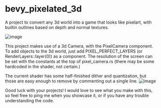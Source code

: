 # bevy_pixelated_3d
A project to convert any 3d world into a game that looks like pixelart, with builtin outlines based on depth and normal textures.

![image](https://github.com/user-attachments/assets/85bb0905-e500-4382-9944-cf97908e8a08)

This project makes use of a 3d Camera, with the PixelCamera component. To add objects to the 3d world, just add PIXEL_PERFECT_LAYERS (or RenderLayers::layer(0)) as a component. The resolution of the screen can be set with the constants at the top of pixel_camera.rs (there may be some hardcoded in the shader, not certain.)

The current shader has some half-finished dither and quantization, but those are easy enough to remove by commenting out a single line.
![image](https://github.com/user-attachments/assets/046cd983-2956-46cb-92cf-0023af5940e1)

Good luck with your projects! I would love to see what you make with this, so feel free to ping me when you showcase it, or if you have any trouble understanding the code.
